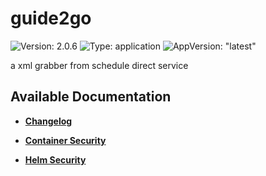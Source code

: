 # guide2go

![Version: 2.0.6](https://img.shields.io/badge/Version-2.0.6-informational?style=flat-square) ![Type: application](https://img.shields.io/badge/Type-application-informational?style=flat-square) ![AppVersion: "latest"](https://img.shields.io/badge/AppVersion-"latest"-informational?style=flat-square)

a xml grabber from schedule direct service

## Available Documentation

- [**Changelog**](CHANGELOG)

- [**Container Security**](container-security)

- [**Helm Security**](helm-security)

